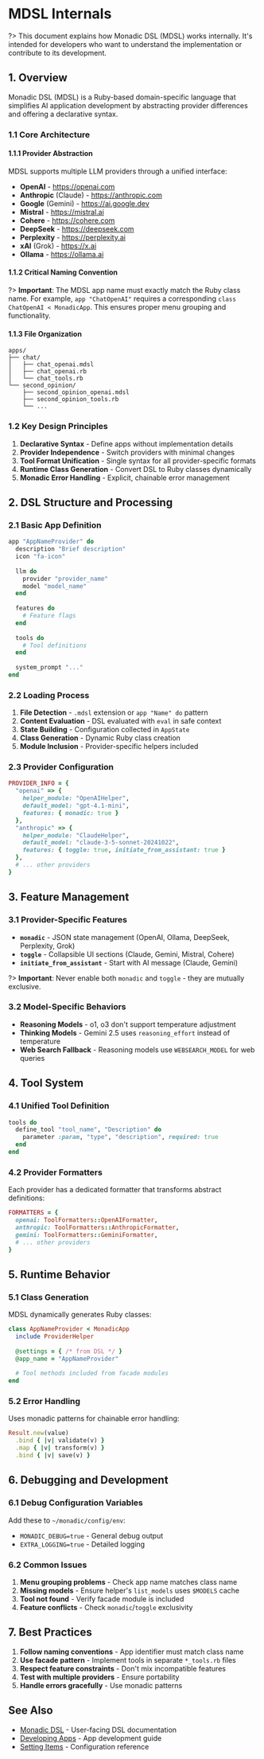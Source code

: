 # MDSL Internals

?> This document explains how Monadic DSL (MDSL) works internally. It's intended for developers who want to understand the implementation or contribute to its development.

## 1. Overview

Monadic DSL (MDSL) is a Ruby-based domain-specific language that simplifies AI application development by abstracting provider differences and offering a declarative syntax.

### 1.1 Core Architecture

#### 1.1.1 Provider Abstraction
MDSL supports multiple LLM providers through a unified interface:
- **OpenAI** - https://openai.com
- **Anthropic** (Claude) - https://anthropic.com
- **Google** (Gemini) - https://ai.google.dev
- **Mistral** - https://mistral.ai
- **Cohere** - https://cohere.com
- **DeepSeek** - https://deepseek.com
- **Perplexity** - https://perplexity.ai
- **xAI** (Grok) - https://x.ai
- **Ollama** - https://ollama.ai

#### 1.1.2 Critical Naming Convention
?> **Important**: The MDSL app name must exactly match the Ruby class name. For example, `app "ChatOpenAI"` requires a corresponding `class ChatOpenAI < MonadicApp`. This ensures proper menu grouping and functionality.

#### 1.1.3 File Organization
```
apps/
├── chat/
│   ├── chat_openai.mdsl
│   ├── chat_openai.rb
│   └── chat_tools.rb
└── second_opinion/
    ├── second_opinion_openai.mdsl
    ├── second_opinion_tools.rb
    └── ...
```

### 1.2 Key Design Principles

1. **Declarative Syntax** - Define apps without implementation details
2. **Provider Independence** - Switch providers with minimal changes
3. **Tool Format Unification** - Single syntax for all provider-specific formats
4. **Runtime Class Generation** - Convert DSL to Ruby classes dynamically
5. **Monadic Error Handling** - Explicit, chainable error management

## 2. DSL Structure and Processing

### 2.1 Basic App Definition
```ruby
app "AppNameProvider" do
  description "Brief description"
  icon "fa-icon"
  
  llm do
    provider "provider_name"
    model "model_name"
  end
  
  features do
    # Feature flags
  end
  
  tools do
    # Tool definitions
  end
  
  system_prompt "..."
end
```

### 2.2 Loading Process
1. **File Detection** - `.mdsl` extension or `app "Name" do` pattern
2. **Content Evaluation** - DSL evaluated with `eval` in safe context
3. **State Building** - Configuration collected in `AppState`
4. **Class Generation** - Dynamic Ruby class creation
5. **Module Inclusion** - Provider-specific helpers included

### 2.3 Provider Configuration
```ruby
PROVIDER_INFO = {
  "openai" => {
    helper_module: "OpenAIHelper",
    default_model: "gpt-4.1-mini",
    features: { monadic: true }
  },
  "anthropic" => {
    helper_module: "ClaudeHelper", 
    default_model: "claude-3-5-sonnet-20241022",
    features: { toggle: true, initiate_from_assistant: true }
  },
  # ... other providers
}
```

## 3. Feature Management

### 3.1 Provider-Specific Features
- **`monadic`** - JSON state management (OpenAI, Ollama, DeepSeek, Perplexity, Grok)
- **`toggle`** - Collapsible UI sections (Claude, Gemini, Mistral, Cohere)
- **`initiate_from_assistant`** - Start with AI message (Claude, Gemini)

?> **Important**: Never enable both `monadic` and `toggle` - they are mutually exclusive.

### 3.2 Model-Specific Behaviors
- **Reasoning Models** - o1, o3 don't support temperature adjustment
- **Thinking Models** - Gemini 2.5 uses `reasoning_effort` instead of temperature
- **Web Search Fallback** - Reasoning models use `WEBSEARCH_MODEL` for web queries

## 4. Tool System

### 4.1 Unified Tool Definition
```ruby
tools do
  define_tool "tool_name", "Description" do
    parameter :param, "type", "description", required: true
  end
end
```

### 4.2 Provider Formatters
Each provider has a dedicated formatter that transforms abstract definitions:

```ruby
FORMATTERS = {
  openai: ToolFormatters::OpenAIFormatter,
  anthropic: ToolFormatters::AnthropicFormatter,
  gemini: ToolFormatters::GeminiFormatter,
  # ... other providers
}
```

## 5. Runtime Behavior

### 5.1 Class Generation
MDSL dynamically generates Ruby classes:
```ruby
class AppNameProvider < MonadicApp
  include ProviderHelper
  
  @settings = { /* from DSL */ }
  @app_name = "AppNameProvider"
  
  # Tool methods included from facade modules
end
```

### 5.2 Error Handling
Uses monadic patterns for chainable error handling:
```ruby
Result.new(value)
  .bind { |v| validate(v) }
  .map { |v| transform(v) }
  .bind { |v| save(v) }
```

## 6. Debugging and Development

### 6.1 Debug Configuration Variables
Add these to `~/monadic/config/env`:
- `MONADIC_DEBUG=true` - General debug output
- `EXTRA_LOGGING=true` - Detailed logging

### 6.2 Common Issues
1. **Menu grouping problems** - Check app name matches class name
2. **Missing models** - Ensure helper's `list_models` uses `$MODELS` cache
3. **Tool not found** - Verify facade module is included
4. **Feature conflicts** - Check `monadic`/`toggle` exclusivity

## 7. Best Practices

1. **Follow naming conventions** - App identifier must match class name
2. **Use facade pattern** - Implement tools in separate `*_tools.rb` files
3. **Respect feature constraints** - Don't mix incompatible features
4. **Test with multiple providers** - Ensure portability
5. **Handle errors gracefully** - Use monadic patterns

## See Also

- [Monadic DSL](./monadic_dsl.md) - User-facing DSL documentation
- [Developing Apps](./develop_apps.md) - App development guide
- [Setting Items](./setting-items.md) - Configuration reference